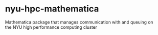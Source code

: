 # nyu-hpc-mathematica
Mathematica package that manages communication with and queuing on the NYU high performance computing cluster
